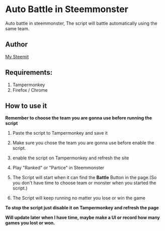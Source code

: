 # Auto Battle in Steemmonster

Auto battle in steemmonster, The script will battle automatically using the same team.

## Author

[My Steemit](https://steemit.com/@itdog)

## Requirements:

1. Tampermonkey
2. Firefox / Chrome

## How to use it

**Remember to choose the team you are gonna use before running the script**

1. Paste the script to Tampermonkey and save it

2. Make sure you chose the team you are gonna use before enable the script.

3. enable the script on Tampermonkey and refresh the site

4. Play "Ranked" or "Partice" in Steemmonster

5. The Script will start when it can find the **Battle** Button in the page.(So you don't have time to choose team or monster when you started the script.)

6. The Script will keep running no matter you lose or win the game

**To stop the script just disable it on Tampermonkey and refresh the page**

**Will update later when I have time, maybe make a UI or record how many games you lost or won.**